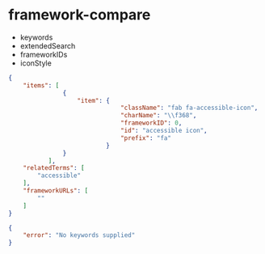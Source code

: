 # framework-compare

* keywords
* extendedSearch
* frameworkIDs
* iconStyle

```json
{
    "items": [
               {
                   "item": {
                               "className": "fab fa-accessible-icon",
                               "charName": "\\f368", 
                               "frameworkID": 0, 
                               "id": "accessible icon", 
                               "prefix": "fa"
                           }
               }
           ],
    "relatedTerms": [
        "accessible"
    ],
    "frameworkURLs": [
        ""
    ]
}
```

```json
{
    "error": "No keywords supplied"
}
```
